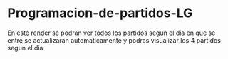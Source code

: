 # Programacion-de-partidos-LG
En este render se podran ver todos los partidos segun el dia en que se entre se actualizaran automaticamente y podras visualizar los 4 partidos segun el dia
